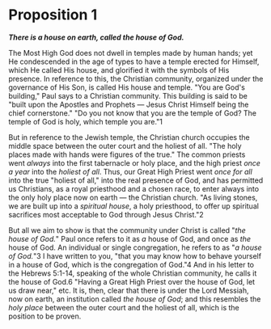 # Proposition 1

***There is a house on earth, called the house of God.***

The Most High God does not dwell in temples made by human hands; yet He condescended in the age of types to have a temple erected for Himself, which He called His house, and glorified it with the symbols of His presence. In reference to this, the Christian community, organized under the governance of His Son, is called His house and temple. "You are God's building," Paul says to a Christian community. This building is said to be "built upon the Apostles and Prophets — Jesus Christ Himself being the chief cornerstone." "Do you not know that you are the temple of God? The temple of God is holy, which temple you are."1

But in reference to the Jewish temple, the Christian church occupies the middle space between the outer court and the holiest of all. "The holy places made with hands were figures of the true." The common priests went *always* into the first tabernacle or holy place, and the high priest *once a year* into the *holiest of all*. Thus, our Great High Priest went *once for all* into the true "holiest of all," into the real presence of God, and has permitted us Christians, as a royal priesthood and a chosen race, to enter always into the only holy place now on earth — the Christian church. "As living stones, we are built up into a *spiritual house*, a holy priesthood, to offer up spiritual sacrifices most acceptable to God through Jesus Christ."2

But all we aim to show is that the community under Christ is called "*the house of God.*" Paul once refers to it as *a* house of God, and once as *the* house of God. An individual or single congregation, he refers to as "*a house of God.*"3 I have written to you, "that you may know how to behave yourself in a house of God, which is the congregation of God."4 And in his letter to the Hebrews 5:1-14, speaking of the whole Christian community, he calls it the house of God.6 "Having a Great High Priest over the house of God, let us draw near," etc. It is, then, clear that there is under the Lord Messiah, now on earth, an institution called *the house of God*; and this resembles the *holy place* between the outer court and the holiest of all, which is the position to be proven.